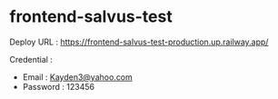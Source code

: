 # frontend-salvus-test

Deploy URL : https://frontend-salvus-test-production.up.railway.app/ 

Credential :
- Email : Kayden3@yahoo.com
- Password : 123456